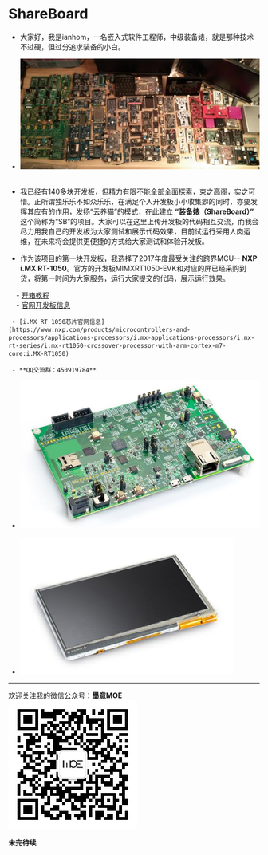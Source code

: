 # ShareBoard
- 大家好，我是ianhom，一名嵌入式软件工程师，中级装备婊，就是那种技术不过硬，但过分追求装备的小白。
- ![](https://github.com/ianhom/Note-of-all/blob/master/Pic/Misc/all_boards2.jpg?raw=true)     
- 我已经有140多块开发板，但精力有限不能全部全面探索，束之高阁，实之可惜。正所谓独乐乐不如众乐乐，在满足个人开发板小小收集癖的同时，亦要发挥其应有的作用，发扬“云养猫”的模式，在此建立 **“装备婊（ShareBoard）”** 这个简称为“SB”的项目。大家可以在这里上传开发板的代码相互交流，而我会尽力用我自己的开发板为大家测试和展示代码效果，目前试运行采用人肉运维，在未来将会提供更便捷的方式给大家测试和体验开发板。

- 作为该项目的第一块开发板，我选择了2017年度最受关注的跨界MCU-- **NXP i.MX RT-1050**。官方的开发板MIMXRT1050-EVK和对应的屏已经采购到货，将第一时间为大家服务，运行大家提交的代码，展示运行效果。    

     - [开箱教程](https://www.nxp.com/support/developer-resources/software-development-tools/i.mx-developer-resources/i.mx-rt1050-evaluation-kit:MIMXRT1050-EVK?&tab=In-Depth_Tab&tid=vanMIMXRT1050-EVK/startnow)    
     
     - [官网开发板信息](https://www.nxp.com/support/developer-resources/software-development-tools/i.mx-developer-resources/i.mx-rt1050-evaluation-kit:MIMXRT1050-EVK)    
     
     - [i.MX RT 1050芯片官网信息](https://www.nxp.com/products/microcontrollers-and-processors/applications-processors/i.mx-applications-processors/i.mx-rt-series/i.mx-rt1050-crossover-processor-with-arm-cortex-m7-core:i.MX-RT1050)     

     - **QQ交流群：450919784**     
     

- ![](https://github.com/ianhom/Note-of-all/blob/master/Pic/Misc/MIMXRT1050-EVK-DEVICE.jpg?raw=true)     
- ![](https://github.com/ianhom/Note-of-all/blob/master/Pic/Misc/MIMXRT1050-EVK-DEVICE2.jpg?raw=true)


------

欢迎关注我的微信公众号：**墨意MOE**    
![](https://github.com/ianhom/Note-of-all/blob/master/Pic/Misc/qrcode_for_gh_a64f54357afb_258.jpg?raw=true)        




**未完待续**
